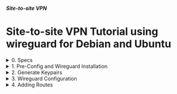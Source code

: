 ##### Site-to-site VPN
# Site-to-site VPN Tutorial using wireguard for Debian and Ubuntu

<details markdown="1">
<summary>
0. Specs
</summary>

---

### 0.0. The What

A Site-to-site VPN is a secure connection that links two or more separate networks over the internet, such as connecting a main office network to a branch office network. Think of it as creating a private, encrypted tunnel through the public internet. This allows employees at different physical locations to securely share resources and access shared files, printers, and applications as if they were all on the same local network.

It's different from the VPN you might use on your personal computer, which typically only connects a single device. A Site-to-site VPN connects entire networks to each other, automatically protecting all the data that travels between them without requiring individual users to turn anything on.

### 0.1. Environment

**Site 1**
- Name: net1
- Network: 192.168.56.0/24
- wireguard server (Debian 13 Server/Ubuntu 24.04 LTS Server): 
    - name: net1-1
    - Public IP: 192.168.1.251
    - Private IP: 192.168.56.1
- Hosts in the network (Linux/Mac/Wind*ws/etc): 
    - name: net1-2 Private IP: 192.168.56.2 


**Site 2**
- Name: net2
- Network: 192.168.57.0/24
- wireguard server (Debian 13 Server/Ubuntu 24.04 LTS Server): 
    - name: net2-1
    - Public IP: 192.168.1.252
    - Private IP: 192.168.57.1
- Hosts in the network (Linux/Mac/Wind*ws/etc): 
    - name: net2-2 Private IP: 192.168.57.2 

### 0.2. Sources

- [Deepseek](https://www.deepseek.com/)   
- [ChatGPT](https://chatgpt.com/)   
- [Claude](https://claude.ai/)  
- [Wireguard Documentation](https://www.wireguard.com/)


<br>
</details>

<details markdown="1">
<summary>
1. Pre-Config and Wireguard Installation
</summary>

---

Enable IP Forwarding on both wireguard servers
Run on net1-1 and net2-1

```
echo 'net.ipv4.ip_forward=1' | sudo tee -a /etc/sysctl.conf
sudo sysctl -p    # Activate it
sudo sysctl net.ipv4.ip_forward  # Check it
```

Install wireguard
Run on net1-1 and net2-1

```
sudo apt update
sudo apt install wireguard -y
```

<br>
</details>

<details markdown="1">
<summary>
2. Generate Keypairs
</summary>

---

We need to create public/private keypairs for both wireguard servers.  
While installing take notes of them, we're going to use them on configuration files.

You can delete or backup them after using in configurations
Run on net1-1 and net2-1

```
wg genkey | tee privatekey | wg pubkey > publickey
cat privatekey   # Check private key
cat publickey    # Check public key
```

My public and private keys for reference:

net1-1 Public Key : fZjce9XED9g6LN0CJPjpeNueq7mzHFbIc9yIh/c+HVY=
net1-1 Private Key: 8CKa3+nFCemn6ja0RH+soc9lZVzBRiIKjO4UKguYoFk=
net2-1 Public Key : 8ZqdXWlcrJaYgOOrVZI3Aygz90CBnsQa1qtyL4/8LwU=
net2-2 Private Key: QE3DmQNIX4WePgJskO6oERq2toIqcrSVYRxONq+Fa0A=

<br>
</details>





<details markdown="1">
<summary>
3. Wireguard Configuration
</summary>

---

### 3.0. Explanations

We need to configure wireguard on both servers. The IP addresses for wireguard endpoints are choosen as 10.200.0.1/30 (net1-1) and 10.200.0.2/30 (net2-1). They are arbitrary, you can change them if you want.

The keys and their explanations at the config file are as follows:

Interface Section

Address: Given IP address to wireguard in CIDR notation.
PrivateKey: Produced Private Key of the server
ListenPort: The port number used for wireguard tunnel

Peer Section

PublicKey: Produced Public Key of the other wireguard server
Endpoint: IP:Port of the other server
AllowedIPs: IP addresses at the other network who can reach to this network
PersistentKeepalive: Send an empty packet to the other side every given second to keepalive the connection (Optional)


### 3.1. First Server Configuration

We will create a configuration file and fill it as in the template.

Run on net1-1

```
sudo nano /etc/wireguard/wg0.conf
```

Fill as below (Remember changing variables as yours):

```
[Interface]
Address = 10.200.0.1/30
PrivateKey = 8CKa3+nFCemn6ja0RH+soc9lZVzBRiIKjO4UKguYoFk=
ListenPort = 51820

[Peer]
PublicKey = 8ZqdXWlcrJaYgOOrVZI3Aygz90CBnsQa1qtyL4/8LwU=
Endpoint = 192.168.1.252:51820
AllowedIPs = 10.200.0.2/32, 192.168.57.0/24
PersistentKeepalive = 25

```

### 3.2. Second Server Configuration

We will create a configuration file and fill it as in the template.

Run on net2-1

```
sudo nano /etc/wireguard/wg0.conf
```

Fill as below (Remember changing variables as yours):

```
[Interface]
Address = 10.200.0.2/30
PrivateKey = QE3DmQNIX4WePgJskO6oERq2toIqcrSVYRxONq+Fa0A=
ListenPort = 51820

[Peer]
PublicKey = fZjce9XED9g6LN0CJPjpeNueq7mzHFbIc9yIh/c+HVY=
Endpoint = 192.168.1.251:51820
AllowedIPs = 10.200.0.1/32, 192.168.56.0/24
PersistentKeepalive = 25
```

### 3.3. Enable and Start the Wireguard Tunnel

Enable our configuration (make it run at start-up) and start it.

Run on net1-1 and net2-1

```
sudo systemctl enable wg-quick@wg0
sudo wg-quick up wg0
sudo wg show     # Verify the tunnel
```

Test connectivity:

Run on net1-1

```
ping 10.200.0.2             # Ping other side of the VPN tunnel
ping 192.168.57.1           # Ping the other server's Private IP
```

Run on net2-1

```
ping 10.200.0.1             # Ping other side of the VPN tunnel
ping 192.168.56.1           # Ping the other server's Private IP
```

If the pings return the replies, it means the VPN tunnel is established. For connecting to the other hosts, we need to add routes to access to other network.

<br>
</details>



<details markdown="1">
<summary>
4. Adding Routes
</summary>

---

### 4.0. Explanations

TL;DR: Ask your network administrator.

If you have access to default gateways (routers) in the networks, you can add the routes there.  
For net1, 192.168.57.0/24 will be routed by 192.168.56.1. For net2, 192.168.56.0/24 will be routed by 192.168.57.1. 

If you are using DHCP, it is possible to add there. I really don't know how, but I know it is somehow possible.

Otherwise, you have to add it manually.

For windows hosts it is the easiest: 

```
route add -p 192.168.57.0 MASK 255.255.255.0 192.168.56.1   # For net1 hosts
route add -p 192.168.56.0 MASK 255.255.255.0 192.168.57.1   # For net2 hosts
```

For Linux hosts, there is a similar way:

```
sudo route add 192.168.57.0/24 via 192.168.56.1       # For net1 hosts
sudo route add 192.168.56.0/24 via 192.168.57.1       # For net2 hosts
```

But it is not persistent. Goes away when you reboot the host.

Method of adding persistent routes depends on the Linux distro and its networking stack. Debian servers use ifupdown, Ubuntu servers use netplan, Red-Hat servers (and derivatives) use systemd-networkd, most of the Desktop editions (including Debian & Ubuntu) use NetworkManager. 


### 4.1. ifupdown (Debian Server) Configuration

A sample configuration for net1-2 could be as below:

```
# /etc/network/interfaces
auto lo
iface lo inet loopback

# Primary interface
auto enp0s3
iface enp0s3 inet static
    address 192.168.56.2
    netmask 255.255.255.0
    gateway 192.168.56.101
    dns-nameservers 8.8.8.8 1.1.1.1
    
    # Secondary route to 192.168.57.0/24
    post-up ip route add 192.168.57.0/24 via 192.168.56.1
    post-down ip route del 192.168.57.0/24 via 192.168.56.1
```

Similarly a sample configuration for net2-2 could be as below:

```
# /etc/network/interfaces
auto lo
iface lo inet loopback

# Primary interface
auto enp0s3
iface enp0s3 inet static
    address 192.168.57.2
    netmask 255.255.255.0
    gateway 192.168.57.101
    dns-nameservers 8.8.8.8 1.1.1.1
    
    # Secondary route to 192.168.56.0/24
    post-up ip route add 192.168.56.0/24 via 192.168.57.1
    post-down ip route del 192.168.56.0/24 via 192.168.57.1
```

To apply the configuration:

```
sudo systemctl restart networking
```
or

```
sudo ifdown enp0s3 && sudo ifup enp0s3
```


### 4.2. netplan (Ubuntu Server) Configuration

A sample configuration for net1-2 could be as below:

```
# /etc/netplan/01-netcfg.yaml
network:
  version: 2
  renderer: NetworkManager
  ethernets:
    enp0s3:
      addresses:
        - 192.168.56.2/24
      gateway4: 192.168.56.101
      nameservers:
        addresses: [8.8.8.8, 1.1.1.1]
      routes:
      - to: 192.168.57.0/24
        via: 192.168.56.1
```


Similarly a sample configuration for net2-2 could be as below:

```
network:
  version: 2
  renderer: NetworkManager
  ethernets:
    enp0s3:
      addresses:
        - 192.168.57.2/24
      gateway4: 192.168.57.101
      nameservers:
        addresses: [8.8.8.8, 1.1.1.1]
      routes:
      - to: 192.168.56.0/24
        via: 192.168.57.1

```


To apply the configuration:

```
sudo netplan apply
```

### 4.3. NetworkManager (Debian & Ubuntu Desktop)

You can configure the route through Network Settings. But it is possible to perform it through terminal.

First you need the name of the network connection. For Debian desktop It is most probably "Wired connection 1", for Ubuntu desktop it is something like "netplan-enp0s3". The following command will give you a clue:

```
nmcli connection show
```

Add route for net1-2:

```
sudo nmcli connection modify "Wired connection 1" +ipv4.routes "192.168.57.0/24 192.168.56.1"
```

or

```
sudo nmcli connection modify "netplan-enp0s3" +ipv4.routes "192.168.57.0/24 192.168.56.1"
```

Add route for net2-2:

```
sudo nmcli connection modify "Wired connection 1" +ipv4.routes "192.168.56.0/24 192.168.57.1"
```

or

```
sudo nmcli connection modify "netplan-enp0s3" +ipv4.routes "192.168.56.0/24 192.168.57.1"
```



Apply the configuration:

```
sudo nmcli connection up "Wired connection 1"
```

or

```
sudo nmcli connection up "netplan-enp0s3"
```

<br>
</details>


